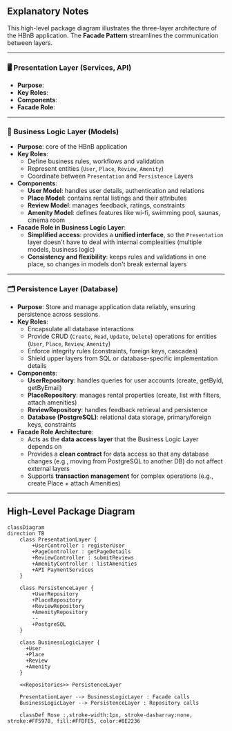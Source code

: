 ## Explanatory Notes

This high-level package diagram illustrates the three-layer architecture of the HBnB application.
The **Facade Pattern** streamlines the communication between layers.

---

### 🖥️ **Presentation Layer (Services, API)**

- **Purpose**:
- **Key Roles**:
- **Components**:
- **Facade Role**:

---

### 🔗 **Business Logic Layer (Models)**

- **Purpose**: core of the HBnB application
- **Key Roles**:
  - Define business rules, workflows and validation
  - Represent entities (`User`, `Place`, `Review`, `Amenity`)
  - Coordinate between `Presentation` and `Persistence` Layers
- **Components**:
  - **User Model**: handles user details, authentication and relations
  - **Place Model**: contains rental listings and their attributes
  - **Review Model**: manages feedback, ratings, constraints
  - **Amenity Model**: defines features like wi-fi, swimming pool, saunas, cinema room
- **Facade Role in Business Logic Layer**:
  - **Simplified access**: provides a **unified interface**, so the `Presentation` layer doesn't have to deal with internal complexities (multiple models, business logic)
  - **Consistency and flexibility**: keeps rules and validations in one place, so changes in models don't break external layers

---

### 🗂️ **Persistence Layer (Database)**

- **Purpose**: Store and manage application data reliably, ensuring persistence across sessions.
- **Key Roles**:
  - Encapsulate all database interactions
  - Provide CRUD (`Create`, `Read`, `Update`, `Delete`) operations for entities (`User`, `Place`, `Review`, `Amenity`)
  - Enforce integrity rules (constraints, foreign keys, cascades)
  - Shield upper layers from SQL or database-specific implementation details
- **Components**:
  - **UserRepository**: handles queries for user accounts (create, getById, getByEmail)
  - **PlaceRepository**: manages rental properties (create, list with filters, attach amenities)
  - **ReviewRepository**: handles feedback retrieval and persistence
  - **Database (PostgreSQL)**: relational data storage, primary/foreign keys, constraints
- **Facade Role Architecture**:
  - Acts as the **data access layer** that the Business Logic Layer depends on
  - Provides a **clean contract** for data access so that any database changes (e.g., moving from PostgreSQL to another DB) do not affect external layers
  - Supports **transaction management** for complex operations (e.g., create Place + attach Amenities)

---

## High-Level Package Diagram

```mermaid
classDiagram
direction TB
    class PresentationLayer {
	    +UserController : registerUser
	    +PageController : getPageDetails
	    +ReviewController : submitReviews
	    +AmenityController : listAmenities
	    +API PaymentServices
    }

    class PersistenceLayer {
	    +UserRepository
	    +PlaceRepository
	    +ReviewRepository
	    +AmenityRepository
	    --
	    +PostgreSQL
    }

    class BusinessLogicLayer {
      +User
      +Place
      +Review
      +Amenity
    }

	<<Repositories>> PersistenceLayer

    PresentationLayer --> BusinessLogicLayer : Facade calls
    BusinessLogicLayer --> PersistenceLayer : Repository calls

	classDef Rose :,stroke-width:1px, stroke-dasharray:none, stroke:#FF5978, fill:#FFDFE5, color:#8E2236

```
